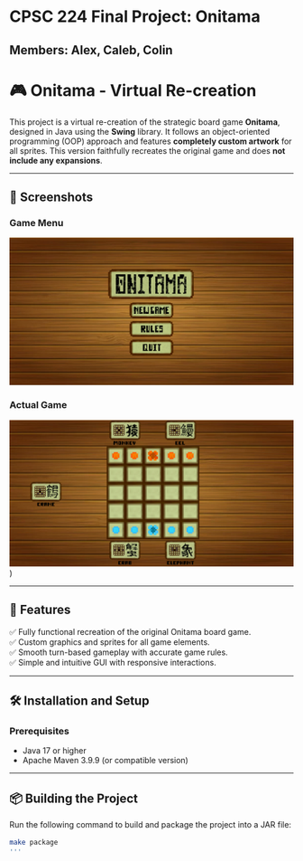 # CPSC 224 Final Project: Onitama
## Members: Alex, Caleb, Colin

# 🎮 Onitama - Virtual Re-creation

This project is a virtual re-creation of the strategic board game **Onitama**, designed in Java using the **Swing** library. It follows an object-oriented programming (OOP) approach and features **completely custom artwork** for all sprites. This version faithfully recreates the original game and does **not include any expansions**.

---

## 📸 Screenshots

### Game Menu
![Game Menu](Screenshots/Menu.png)

### Actual Game
![Game Board](Screenshots/Game.png))

---

## 🚀 Features

✅ Fully functional recreation of the original Onitama board game.  
✅ Custom graphics and sprites for all game elements.  
✅ Smooth turn-based gameplay with accurate game rules.  
✅ Simple and intuitive GUI with responsive interactions.  

---

## 🛠️ Installation and Setup

### Prerequisites
- Java 17 or higher
- Apache Maven 3.9.9 (or compatible version)

---

## 📦 Building the Project

Run the following command to build and package the project into a JAR file:
```bash
make package
'''



